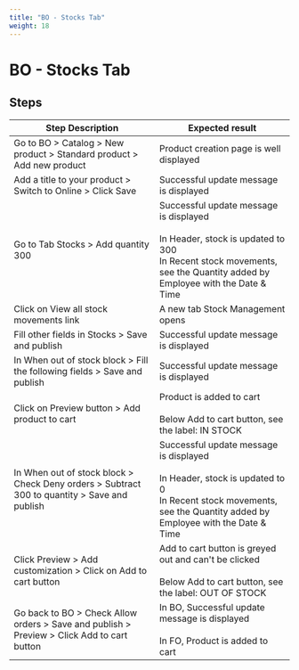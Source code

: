 ```yaml
---
title: "BO - Stocks Tab"
weight: 18
---
```


# BO - Stocks Tab
## Steps
| Step Description | Expected result |
| ----- | ----- |
| Go to BO > Catalog > New product > Standard product > Add new product | Product creation page is well displayed |
| Add a title to your product > Switch to Online > Click Save | Successful update message is displayed |
| Go to Tab Stocks > Add quantity 300 | Successful update message is displayed<br><br>In Header, stock is updated to 300<br>In Recent stock movements, see the Quantity added by Employee with the Date & Time |
| Click on View all stock movements link | A new tab Stock Management opens |
| Fill other fields in Stocks > Save and publish | Successful update message is displayed |
| In When out of stock block > Fill the following fields > Save and publish | Successful update message is displayed |
| Click on Preview button > Add product to cart | Product is added to cart<br><br>Below Add to cart button, see the label: IN STOCK |
| In When out of stock block > Check Deny orders > Subtract 300 to quantity > Save and publish | Successful update message is displayed<br><br>In Header, stock is updated to 0<br>In Recent stock movements, see the Quantity added by Employee with the Date & Time |
| Click Preview > Add customization > Click on Add to cart button | Add to cart button is greyed out and can't be clicked<br><br>Below Add to cart button, see the label: OUT OF STOCK |
| Go back to BO > Check Allow orders > Save and publish > Preview > Click Add to cart button | In BO, Successful update message is displayed<br><br>In FO, Product is added to cart |
